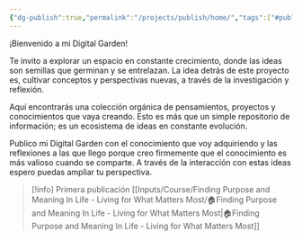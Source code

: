 ```yaml
---
{"dg-publish":true,"permalink":"/projects/publish/home/","tags":["#publish","gardenEntry"]}
---
```


¡Bienvenido a mi Digital Garden!

Te invito a explorar un espacio en constante crecimiento, donde las ideas son semillas que germinan y se entrelazan. La idea detrás de este proyecto es, cultivar conceptos y perspectivas nuevas, a través de la investigación y reflexión.

Aquí encontrarás una colección orgánica de pensamientos, proyectos y conocimientos que vaya creando. Esto es más que un simple repositorio de información; es un ecosistema de ideas en constante evolución.

Publico mi Digital Garden con el conocimiento que voy adquiriendo y las reflexiones a las que llego porque creo firmemente que el conocimiento es más valioso cuando se comparte. A través de la interacción con estas ideas espero puedas ampliar tu perspectiva.

> [!info] Primera publicación
> [[Inputs/Course/Finding Purpose and Meaning In Life - Living for What Matters Most/🏠Finding Purpose and Meaning In Life - Living for What Matters Most\|🏠Finding Purpose and Meaning In Life - Living for What Matters Most]]